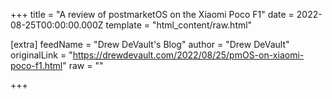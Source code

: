 
+++
title = "A review of postmarketOS on the Xiaomi Poco F1"
date = 2022-08-25T00:00:00.000Z
template = "html_content/raw.html"

[extra]
feedName = "Drew DeVault's Blog"
author = "Drew DeVault"
originalLink = "https://drewdevault.com/2022/08/25/pmOS-on-xiaomi-poco-f1.html"
raw = ""

+++

